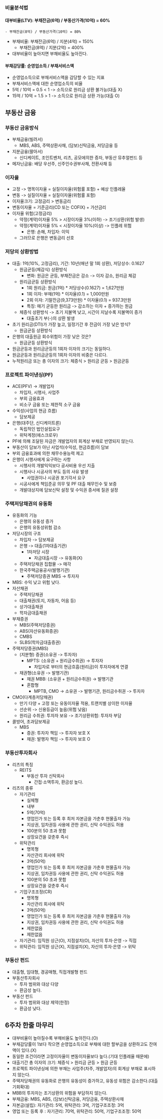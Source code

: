 ### 비율분석법
#### 대부비율(LTV): 부채잔금(6억) / 부동산가격(10억) = 60%
    - 부채잔금(8억) / 부동산가격(10억) = 80%
- 부채비율: 부채잔금(6억) / 지분(4억) = 150%
    - 부채잔금(8억) / 지분(2억) = 400%
- 대부비율이 높아지면 부채비율도 높아진다.
#### 부채감당률: 순영업소득 / 부채서비스액
- 순영업소득으로 부채서비스액을 감당할 수 있는 지표
- 부채서비스액에 대한 순영업소득의 비율
- 5억 / 10억 = 0.5 < 1 -> 소득으로 원리금 상환 불가능(대출 X)
- 15억 / 10억 = 1.5 > 1 -> 소득으로 원리금 상환 가능(대출 O)

## 부동산 금융
### 부동산 금융방식
- 부채금융(빌려서)
    - MBS, ABS, 주택상환사채, (담보)신탁금융, 저당금융 등
- 지분금융(팔아서)
    - 신디케이트, 조인트벤처, 리츠, 공모에의한 증자, 부동산 뮤추얼펀드 등
- 메자닌금융: 배당 우선주, 신주인수권부사채, 전환사채 등
### 이자율
- 고정 -> 명목이자율 = 실질이자율(위험률 포함) + 예상 인플레율
- 변동 -> 실질이자율 = 실질이자율(위험률 포함)
- 이자율크기: 고정금리 > 변동금리
- 변동이자율 = 기준금리(CD 또는 COFIX) + 가산금리
- 이자율 위험(고정금리)
    - 약정(계약)이자율 5% > 시장이자율 3%(이하) -> 조기상환(위험 발생)
    - 약정(계약)이자율 5% < 시장이자율 10%(이상) -> 인플레 위험
        - 은행: 손해, 차입자: 이익
    - 그러므로 은행은 변동금리 선호
### 저당의 상환방법
- 대출: 1억(10%, 고정금리), 기간: 10년(매년 말 1회 상환), 저당상수: 0.1627
    - 원금균등(체감식) 상환방식
        - 변화: 원금은 균등, 부채잔금은 감소 -> 이자 감소, 원리금 체감
    - 원리금균등 상환방식
        - 1회 원리금: 원금(1억) * 저당상수(0.1627) = 1,627만원
        - 1회 이자: 부채(1억) * 이자율(0.1) = 1,000만원
        - 2회 이자: 기말잔금(9,373만원) * 이자율(0.1) = 937.3만원
        - 특징: 매기 균등한 원리금 -> 감소하는 이자 + 증가하는 원금
    - 체증식 상환방식 -> 초기 지불액 낮고, 시간이 지날수록 지불액이 증가
        - 대출초기 부(-)의 상환 발생
- 초기 원리금(DTI)가 가장 높고, 일정기간 후 잔금이 가장 낮은 방식?
    - 원금균등 상환방식
- 은행의 대출원금 회수위험이 가장 낮은 것은?
    - 원금균등 상환방식
- 원금균등과 원리금균등의 1회차 이자의 크기는 동일하다.
- 원금균등과 원리금균등의 1회차 이자의 비중은 다르다. 
- 누적원리금 또는 총 이자의 크기: 체증식 > 원리금 균등 > 원금균등
### 프로젝트 파이낸싱(PF)
- ACE(PFV) -> 개발업자
    - 차입자, 시행사, 사업주
    - 부외 금융효과
    - 비소구 금융 또는 제한적 소구 금융
- 수익성(사업의 현금 흐름)
    - 담보제공
- 은행(대주단, 신디케이트론)
    - 독립적인 법인설립요구
    - 위탁계정(에스크로우)
- PF에 의해 조달된 자금은 개발업자의 회계상 부채로 반영되지 않는다.
- 부동산이 담보가 아닌 사업석(수익성, 현금흐름)이 담보
- 부외 금융효과에 의한 채무수용능력 제고
- 은행이 시행사에게 요구하는 사항
    - 시행사의 개발익익보다 공사비용 우선 지출
    - 시행사나 시공사의 부도 등의 사유 발생
        - 사업권이나 시공권 포기각서 요구
    - 시공사에게 책임준공 의무 및 PF 대출 채무인수 및 보증
    - 개발대상지에 담보신탁 설정 및 수익권 증서에 질권 설정
### 주택저당채권의 유동화
- 유동화의 기능
    - 은행의 유동성 증가
    - 은행의 유동성위험 감소
- 저당시장의 구조
    - 차입자 -> 담보제공
    - 은행 -> 대출(1차대출기관)
        - 1차저당 시장
            - 자금대출시장 -> 유동화(X)
    - 주택저당채권 집합물 -> 매각
    - 한국주택금융공사(발행기관)
        - 주택저당증권 MBS -> 투자자
- MBS: 수익 낮고 위험 낮다.
- 자산채권
    - 주택저당채권
    - 대출채권(토지, 자동차, 어음 등)
    - 상가대출채권
    - 학자금대출채권
- 부채증권
    - MBS(주택저당증권)
    - ABS(자산유동화증권)
    - CMBS 
    - SLBS(학자금대출증권)
- 주택저당증권(MBS)
    - (지분형) 증권(소유권 -> 투자자)
        - MPTS: (소유권 + 원리금수취권) -> 투자자
            - 차입자로 부터의 현금흐흠(원리금)이 투자자에게 연결
    - 채권형(소유권 -> 발행기관)
        - 채권 MBB: (소유권 + 원리금수취권) -> 발행기관
        - 혼합형
            - MPTB, CMO -> 소유권 -> 발행기관, 원리금수취권 -> 투자자
- CMO(다계층저당채권)
    - 만기 다양 + 고정 또는 유동이자율 적용, 트랜치별 상이한 이자율
    - 선순위 -> 신용등급이 높음(위험 낮음)
    - 원리금 수취권: 투자자 보유 -> 조기상환위험: 투자자 부담
- 콜방어, 초과담보제공
    - MBS
        - 증권: 투자자 책임 -> 투자자 보호 X
        - 채권: 발행자 책임 -> 투자자 보호 O
### 부동산투자회사
- 리츠의 특징
    - REITS
        - 부동산 투자 신탁회사
            - 간접·소액투자, 환금성 높다.
- 리츠의 종류
    - 자기관리
        - 실체형
        - 내부
        - 5억(70억)
        - 영업인가 또는 등록 후 최저 자본금을 가춘후 현물출자 가능
        - 지상권, 임차권등 사용에 관한 권리, 신탁 수익권도 허용
        - 100분의 50 초과 못함
        - 상장요건을 갖춘후 즉시
    - 위탁관리
        - 명목형
        - 자산관리 회사에 위탁
        - 3억(50억)
        - 영업인가 또는 등록 후 최저 자본금을 가춘후 현물출자 가능
        - 지상권, 임차권등 사용에 관한 권리, 신탁 수익권도 허용
        - 100분의 50 초과 못함
        - 상장요건을 갖춘후 즉시
    - 기업구조조정(CR)
        - 명목형
        - 자산관리 회사에 위탁
        - 3억(50억)
        - 영업인가 또는 등록 후 최저 자본금을 가춘후 현물출자 가능
        - 지상권, 임차권등 사용에 관한 권리, 신탁 수익권도 허용
        - 제한없음
        - 제한없음
    - 자기관리: 임직원 상근(O), 지점설치(O), 자산의 투자·은영 -> 직접
    - 위탁관리: 임직원 상근(X), 지점설치(X), 자산의 투자·은영 -> 위탁
### 부동산 펀드
- 대출형, 임대형, 경공매형, 직접개발형 펀드
- 부동산투자회사
    - 투자 범위와 대상 다양
    - 환금성 높다.
- 부동산 펀드
    - 투자 범위와 대상 제약(한정)
    - 환금성 낮다.

## 6주차 한줄 마무리
- 대부비율이 높아질수록 부채비율도 높아진다.(O)
- 부채감당률이 1보다 작으면 순영업소득으로 부채에 대한 할부금을 상환하고도 잔여액이 있다.(X)
- 동일한 조건이라면 고정이자율이 변동이자율보다 높다.(기대 인플레율 때문에)
- 대출기간 총 이자의 크기: 체증식 > 원리금 균등 > 원금 균등
- 프로젝트 파이낸싱에 의한 부채는 사업주(차주, 개발업자)의 회계상 부채로 표시하지 않는다.
- 주택저당채권의 유동화로 은행의 유동성이 증가하고, 유동성 위험은 감소한다.(대출기회확대)
- MBB의 투자자는 조기상환의 위험을 부담하지 않는다.
- 부채금융: MBS, ABS, (담보)신탁금융, 저당금융, 주택상환사채
- 자본금(설립): 자기관리: 5억, 위탁관리: 3억, 기업구조조정: 3억
- 영업 또는 등록 후 : 자기관리: 70억, 위탁관리: 50억, 기업구조조정: 50억